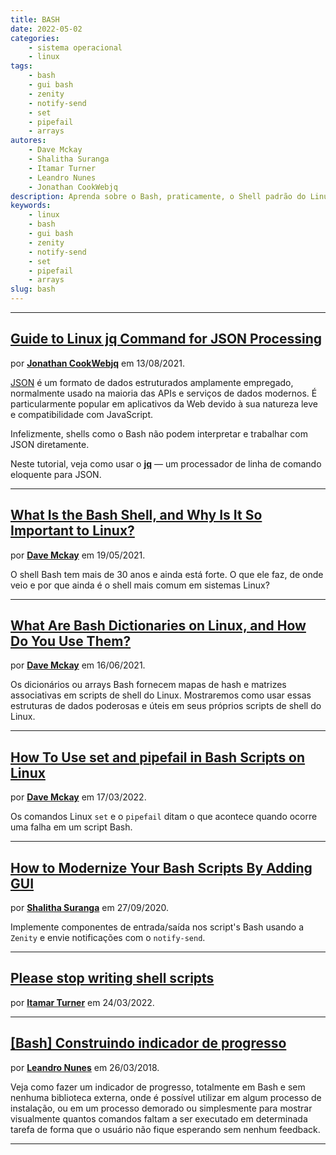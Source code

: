 ```yaml
---
title: BASH
date: 2022-05-02
categories:
    - sistema operacional
    - linux
tags:
    - bash
    - gui bash
    - zenity
    - notify-send
    - set
    - pipefail
    - arrays
autores:
    - Dave Mckay
    - Shalitha Suranga
    - Itamar Turner
    - Leandro Nunes
    - Jonathan CookWebjq
description: Aprenda sobre o Bash, praticamente, o Shell padrão do Linux.
keywords:
    - linux
    - bash
    - gui bash
    - zenity
    - notify-send
    - set
    - pipefail
    - arrays
slug: bash
---
```


---

## [Guide to Linux jq Command for JSON Processing](https://www.baeldung.com/linux/jq-command-json)

por [**Jonathan CookWebjq**](/autores/jonathan-cookwebjq/) em 13/08/2021.

[JSON](https://en.wikipedia.org/wiki/JSON) é um formato de dados estruturados amplamente empregado, normalmente usado na maioria das APIs e serviços de dados modernos. É particularmente popular em aplicativos da Web devido à sua natureza leve e compatibilidade com JavaScript.

Infelizmente, shells como o Bash não podem interpretar e trabalhar com JSON diretamente.

Neste tutorial, veja como usar o **[jq](https://stedolan.github.io/jq/)** — um processador de linha de comando eloquente para JSON.

---

## [What Is the Bash Shell, and Why Is It So Important to Linux?](https://www.howtogeek.com/726559/what-is-the-bash-shell-and-why-is-it-so-important-to-linux/)

por [**Dave Mckay**](/autores/dave-mckay/) em 19/05/2021.

O shell Bash tem mais de 30 anos e ainda está forte. O que ele faz, de onde veio e por que ainda é o shell mais comum em sistemas Linux?

---

## [What Are Bash Dictionaries on Linux, and How Do You Use Them?](https://www.howtogeek.com/730243/what-are-bash-dictionaries-on-linux-and-how-do-you-use-them/)

por [**Dave Mckay**](/autores/dave-mckay/) em 16/06/2021.

Os dicionários ou arrays Bash fornecem mapas de hash e matrizes associativas em scripts de shell do Linux. Mostraremos como usar essas estruturas de dados poderosas e úteis em seus próprios scripts de shell do Linux.

---

## [How To Use set and pipefail in Bash Scripts on Linux](https://www.howtogeek.com/782514/how-to-use-set-and-pipefail-in-bash-scripts-on-linux/)

por [**Dave Mckay**](/autores/dave-mckay/) em 17/03/2022.

Os comandos Linux `set` e o `pipefail` ditam o que acontece quando ocorre uma falha em um script Bash.

---

## [How to Modernize Your Bash Scripts By Adding GUI](https://medium.com/swlh/how-to-modernize-your-bash-scripts-by-adding-gui-cba613a34cb7)

por [**Shalitha Suranga**](/autores/shalitha-suranga/) em 27/09/2020.

Implemente componentes de entrada/saída nos script's Bash usando a `Zenity` e envie notificações com o `notify-send`.

---

## [Please stop writing shell scripts](https://pythonspeed.com/articles/shell-scripts/)

por [**Itamar Turner**](/autores/itamar-turner/) em 24/03/2022.

---

## [[Bash] Construindo indicador de progresso](https://medium.com/meninunes/bash-construindo-indicador-de-progresso-8de94c37683)

por [**Leandro Nunes**](/autores/leandro-nunes/) em 26/03/2018.

Veja como fazer um indicador de progresso, totalmente em Bash e sem nenhuma biblioteca externa, onde é possível utilizar em algum processo de instalação, ou em um processo demorado ou simplesmente para mostrar visualmente quantos comandos faltam a ser executado em determinada tarefa de forma que o usuário não fique esperando sem nenhum feedback.

---
